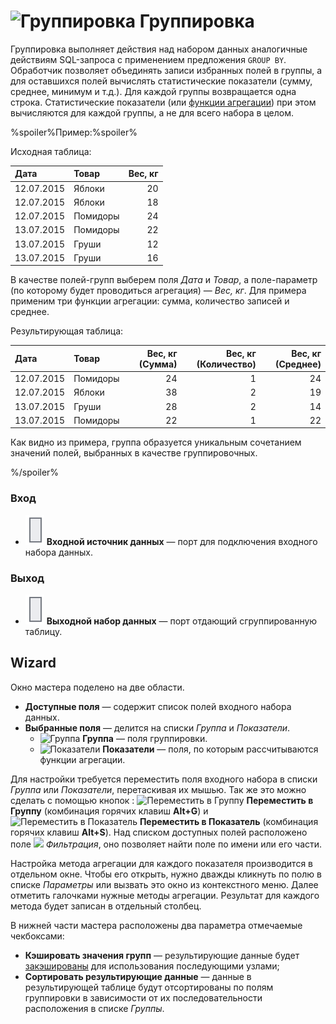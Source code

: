 # ![Группировка](../../images/icons/components/group-data_default.svg) Группировка

Группировка выполняет действия над набором данных аналогичные действиям SQL-запроса с применением предложения `GROUP BY`. Обработчик позволяет объединять записи избранных полей в группы, а для оставшихся полей вычислять статистические показатели (сумму, среднее, минимум и т.д.). Для каждой группы возвращается одна строка. Статистические показатели (или [функции агрегации](../func/aggregation-functions.md)) при этом вычисляются для каждой группы, а не для всего набора в целом.

%spoiler%Пример:%spoiler%

Исходная таблица:

| Дата | Товар | Вес, кг |
| :--- | :---- | ------: |
| 12.07.2015 | Яблоки | 20 |
| 12.07.2015 | Яблоки | 18 |
| 12.07.2015 | Помидоры | 24 |
| 13.07.2015 | Помидоры | 22 |
| 13.07.2015 | Груши | 12 |
| 13.07.2015 | Груши | 16 |

В качестве полей-групп выберем поля *Дата* и *Товар*, а поле-параметр (по которому будет проводиться агрегация) — *Вес, кг*. Для примера применим три функции агрегации: сумма, количество записей и среднее.

Результирующая таблица:

| Дата | Товар | Вес, кг (Сумма) | Вес, кг (Количество) | Вес, кг (Среднее) |
| :--- | :---- | --------------: | -------------------: | ----------------: |
| 12.07.2015 | Помидоры | 24 | 1 | 24 |
| 12.07.2015 | Яблоки | 38 | 2 | 19 |
| 13.07.2015 | Груши | 28 | 2 | 14 |
| 13.07.2015 | Помидоры | 22 | 1 | 22 |

Как видно из примера, группа образуется уникальным сочетанием значений полей, выбранных в качестве группировочных.

%/spoiler%

### Вход

* ![Входной источник данных](../../images/icons/app/node/ports/inputs/table_inactive.svg) **Входной источник данных** — порт для подключения входного набора данных.

### Выход

* ![Выходной источник данных](../../images/icons/app/node/ports/inputs/table_inactive.svg) **Выходной набор данных** — порт отдающий сгруппированную таблицу.

## Wizard

Окно мастера поделено на две области.

* **Доступные поля** — содержит список полей входного набора данных.
* **Выбранные поля** — делится на списки *Группа* и *Показатели*.
   * ![Группа](../../images/icons/usage-types/group_default.svg) **Группа** — поля группировки.
   * ![Показатели](../../images/icons/usage-types/value_default.svg) **Показатели** — поля, по которым рассчитываются функции агрегации.

Для настройки требуется переместить поля входного набора в списки *Группа* или *Показатели*, перетаскивая их мышью. Так же это можно сделать с помощью кнопок : ![Переместить в Группу](../../images/icons/usage-types/group_default.svg) **Переместить в Группу** (комбинация горячих клавиш **Alt+G**) и ![Переместить в Показатель](../../images/icons/usage-types/value_default.svg) **Переместить в Показатель** (комбинация горячих клавиш **Alt+S**). Над списком доступных полей расположено поле ![](../../images/icons/toolbar-controls_18x18/toolbar-controls_18x18_filter_default.svg) *Фильтрация*, оно позволяет найти поле по имени или его части.

Настройка метода агрегации для каждого показателя производится в отдельном окне. Чтобы его открыть, нужно дважды кликнуть по полю в списке *Параметры* или вызвать это окно из контекстного меню. Далее отметить галочками нужные методы агрегации. Результат для каждого метода будет записан в отдельный столбец.

В нижней части мастера расположены два параметра отмечаемые чекбоксами:

* **Кэшировать значения групп** — результирующие данные будет [закэшированы](../../scenario/caching.md) для использования последующими узлами;
* **Сортировать результирующие данные** — данные в результирующей таблице будут отсортированы по полям группировки в зависимости от их последовательности расположения в списке *Группы*.
